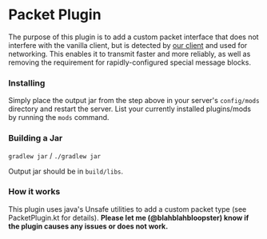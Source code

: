 # Packet Plugin
The purpose of this plugin is to add a custom packet interface that does not interfere with the vanilla client, but is
detected by [our client](https://github.com/mindustry-antigrief/mindustry-client-v6) and used for networking.  This
enables it to transmit faster and more reliably, as well as removing the requirement for rapidly-configured special
message blocks.

### Installing

Simply place the output jar from the step above in your server's `config/mods` directory and restart the server.
List your currently installed plugins/mods by running the `mods` command.

### Building a Jar

`gradlew jar` / `./gradlew jar`

Output jar should be in `build/libs`.

### How it works
This plugin uses java's Unsafe utilities to add a custom packet type (see PacketPlugin.kt for details).  **Please let me
(@blahblahbloopster) know if the plugin causes any issues or does not work.**
